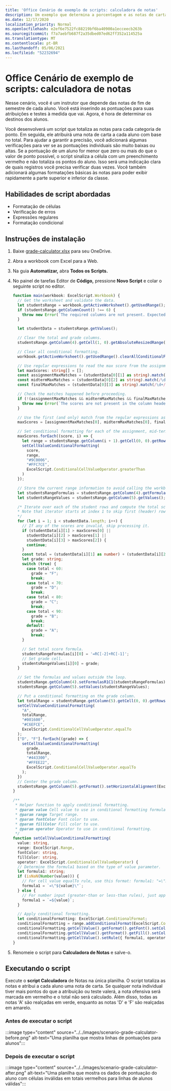 ```yaml
---
title: 'Office Cenário de exemplo de scripts: calculadora de notas'
description: Um exemplo que determina a porcentagem e as notas de carta para uma classe de alunos.
ms.date: 12/17/2020
localization_priority: Normal
ms.openlocfilehash: e2ef6e7522fc88219bf6ba40900a1ecceecb263b
ms.sourcegitcommit: f7a7aebfb687f2a35dbed07ed62ff352a114525a
ms.translationtype: MT
ms.contentlocale: pt-BR
ms.lasthandoff: 05/06/2021
ms.locfileid: "52232694"
---
```

# <a name="office-scripts-sample-scenario-grade-calculator"></a>Office Cenário de exemplo de scripts: calculadora de notas

Nesse cenário, você é um instrutor que depende das notas de fim de semestre de cada aluno. Você está inserindo as pontuações para suas atribuições e testes à medida que vai. Agora, é hora de determinar os destinos dos alunos.

Você desenvolverá um script que totaliza as notas para cada categoria de ponto. Em seguida, ele atribuirá uma nota de carta a cada aluno com base no total. Para ajudar a garantir a precisão, você adicionará algumas verificações para ver se as pontuações individuais são muito baixas ou altas. Se a pontuação de um aluno for menor que zero ou mais do que o valor de ponto possível, o script sinaliza a célula com um preenchimento vermelho e não totaliza os pontos do aluno. Isso será uma indicação clara de quais registros você precisa verificar duas vezes. Você também adicionará algumas formatações básicas às notas para poder exibir rapidamente a parte superior e inferior da classe.

## <a name="scripting-skills-covered"></a>Habilidades de script abordadas

- Formatação de células
- Verificação de erros
- Expressões regulares
- Formatação condicional

## <a name="setup-instructions"></a>Instruções de instalação

1. Baixe <a href="grade-calculator.xlsx">grade-calculator.xlsx</a> para seu OneDrive.

2. Abra a workbook com Excel para a Web.

3. Na guia **Automatizar,** abra **Todos os Scripts.**

4. No painel de tarefas Editor de **Código,** pressione **Novo Script** e colar o seguinte script no editor.

    ```TypeScript
    function main(workbook: ExcelScript.Workbook) {
      // Get the worksheet and validate the data.
      let studentsRange = workbook.getActiveWorksheet().getUsedRange();
      if (studentsRange.getColumnCount() !== 6) {
        throw new Error(`The required columns are not present. Expected column headers: "Student ID | Assignment score | Mid-term | Final | Total | Grade"`);
      }

      let studentData = studentsRange.getValues();

      // Clear the total and grade columns.
      studentsRange.getColumn(4).getCell(1, 0).getAbsoluteResizedRange(studentData.length - 1, 2).clear();

      // Clear all conditional formatting.
      workbook.getActiveWorksheet().getUsedRange().clearAllConditionalFormats();

      // Use regular expressions to read the max score from the assignment, mid-term, and final scores columns.
      let maxScores: string[] = [];
      const assignmentMaxMatches = (studentData[0][1] as string).match(/\d+/);
      const midtermMaxMatches = (studentData[0][2] as string).match(/\d+/);
      const finalMaxMatches = (studentData[0][3] as string).match(/\d+/);

      // Check the matches happened before proceeding.
      if (!(assignmentMaxMatches && midtermMaxMatches && finalMaxMatches)) {
        throw new Error(`The scores are not present in the column headers. Expected format: "Assignments (n)|Mid-term (n)|Final (n)"`);
      }

      // Use the first (and only) match from the regular expressions as the max scores.
      maxScores = [assignmentMaxMatches[0], midtermMaxMatches[0], finalMaxMatches[0]];

      // Set conditional formatting for each of the assignment, mid-term, and final scores columns.
      maxScores.forEach((score, i) => {
        let range = studentsRange.getColumn(i + 1).getCell(0, 0).getRowsBelow(studentData.length - 1);
        setCellValueConditionalFormatting(
          score,
          range,
          "#9C0006",
          "#FFC7CE",
          ExcelScript.ConditionalCellValueOperator.greaterThan
        )
      });

      // Store the current range information to avoid calling the workbook in the loop.
      let studentsRangeFormulas = studentsRange.getColumn(4).getFormulasR1C1();
      let studentsRangeValues = studentsRange.getColumn(5).getValues();

      /* Iterate over each of the student rows and compute the total score and letter grade.
      * Note that iterator starts at index 1 to skip first (header) row.
      */
      for (let i = 1; i < studentData.length; i++) {
        // If any of the scores are invalid, skip processing it.
        if (studentData[i][1] > maxScores[0] ||
          studentData[i][2] > maxScores[1] ||
          studentData[i][3] > maxScores[2]) {
          continue;
        }
        const total = (studentData[i][1] as number) + (studentData[i][2] as number) + (studentData[i][3] as number);
        let grade: string;
        switch (true) {
          case total < 60:
            grade = "F";
            break;
          case total < 70:
            grade = "D";
            break;
          case total < 80:
            grade = "C";
            break;
          case total < 90:
            grade = "B";
            break;
          default:
            grade = "A";
            break;
        }
    
        // Set total score formula.
        studentsRangeFormulas[i][0] = '=RC[-2]+RC[-1]';
        // Set grade cell.
        studentsRangeValues[i][0] = grade;
      }

      // Set the formulas and values outside the loop.
      studentsRange.getColumn(4).setFormulasR1C1(studentsRangeFormulas);
      studentsRange.getColumn(5).setValues(studentsRangeValues);

      // Put a conditional formatting on the grade column.
      let totalRange = studentsRange.getColumn(5).getCell(0, 0).getRowsBelow(studentData.length - 1);
      setCellValueConditionalFormatting(
        "A",
        totalRange,
        "#001600",
        "#C6EFCE",
        ExcelScript.ConditionalCellValueOperator.equalTo
      );
      ["D", "F"].forEach((grade) => {
        setCellValueConditionalFormatting(
          grade,
          totalRange,
          "#443300",
          "#FFEE22",
          ExcelScript.ConditionalCellValueOperator.equalTo
        );
      })
      // Center the grade column.
      studentsRange.getColumn(5).getFormat().setHorizontalAlignment(ExcelScript.HorizontalAlignment.center);
    }

    /**
     * Helper function to apply conditional formatting.
     * @param value Cell value to use in conditional formatting formula1.
     * @param range Target range.
     * @param fontColor Font color to use.
     * @param fillColor Fill color to use.
     * @param operator Operator to use in conditional formatting.
     */
    function setCellValueConditionalFormatting(
      value: string,
      range: ExcelScript.Range,
      fontColor: string,
      fillColor: string,
      operator: ExcelScript.ConditionalCellValueOperator) {
      // Determine the formula1 based on the type of value parameter.
      let formula1: string;
      if (isNaN(Number(value))) {
        // For cell value equalTo rule, use this format: formula1: "=\"A\"",
        formula1 = `=\"${value}\"`;
      } else {
        // For number input (greater-than or less-than rules), just append '='.
        formula1 = `=${value}`;
      }

      // Apply conditional formatting.
      let conditionalFormatting: ExcelScript.ConditionalFormat;
      conditionalFormatting = range.addConditionalFormat(ExcelScript.ConditionalFormatType.cellValue);
      conditionalFormatting.getCellValue().getFormat().getFont().setColor(fontColor);
      conditionalFormatting.getCellValue().getFormat().getFill().setColor(fillColor);
      conditionalFormatting.getCellValue().setRule({ formula1, operator });
    }
    ```

5. Renomeie o script para **Calculadora de Notas** e salve-o.

## <a name="running-the-script"></a>Executando o script

Execute o **script Calculadora** de Notas na única planilha. O script totaliza as notas e atribui a cada aluno uma nota de carta. Se qualquer nota individual tiver mais pontos do que a atribuição ou teste valerá, a nota ofensiva será marcada em vermelho e o total não será calculado. Além disso, todas as notas 'A' são realçadas em verde, enquanto as notas 'D' e 'F' são realçadas em amarelo.

### <a name="before-running-the-script"></a>Antes de executar o script

:::image type="content" source="../../images/scenario-grade-calculator-before.png" alt-text="Uma planilha que mostra linhas de pontuações para alunos":::

### <a name="after-running-the-script"></a>Depois de executar o script

:::image type="content" source="../../images/scenario-grade-calculator-after.png" alt-text="Uma planilha que mostra os dados de pontuação do aluno com células inválidas em totais vermelhos para linhas de alunos válidas":::
